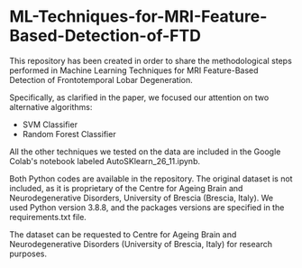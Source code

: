 # ML-Techniques-for-MRI-Feature-Based-Detection-of-FTD


This repository has been created in order to share the methodological steps performed in Machine Learning Techniques for MRI Feature-Based Detection of Frontotemporal Lobar Degeneration.

Specifically, as clarified in the paper, we focused our attention on two alternative algorithms:

- SVM Classifier
- Random Forest Classifier

All the other techniques we tested on the data are included in the Google Colab's notebook labeled AutoSKlearn_26_11.ipynb.

Both Python codes are available in the repository. The original dataset is not included, as it is proprietary of the Centre for Ageing
Brain and Neurodegenerative Disorders, University of Brescia (Brescia, Italy).
We used Python version 3.8.8, and the packages versions are specified in the requirements.txt file. 


The dataset can be requested to Centre for Ageing Brain and Neurodegenerative Disorders (University of Brescia, Italy) for research purposes.
